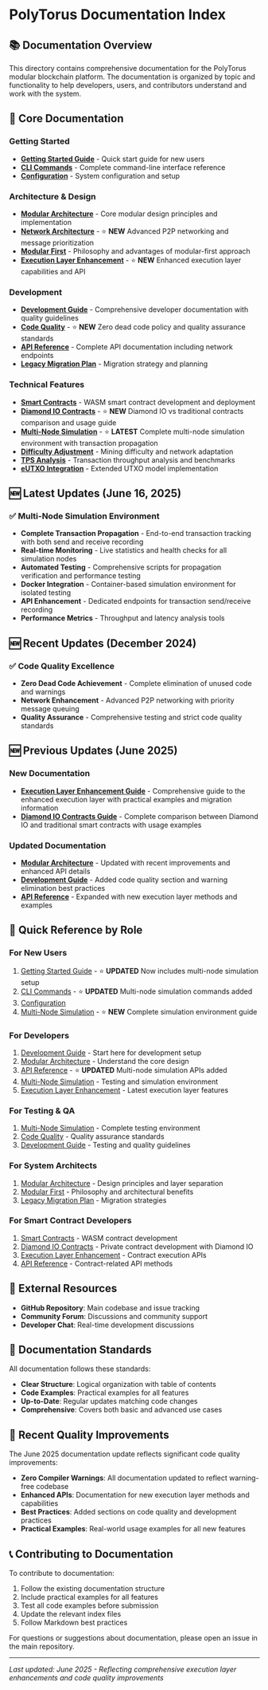 # PolyTorus Documentation Index

## 📚 Documentation Overview

This directory contains comprehensive documentation for the PolyTorus modular blockchain platform. The documentation is organized by topic and functionality to help developers, users, and contributors understand and work with the system.

## 📖 Core Documentation

### Getting Started
- **[Getting Started Guide](GETTING_STARTED.md)** - Quick start guide for new users
- **[CLI Commands](CLI_COMMANDS.md)** - Complete command-line interface reference
- **[Configuration](CONFIGURATION.md)** - System configuration and setup

### Architecture & Design
- **[Modular Architecture](MODULAR_ARCHITECTURE.md)** - Core modular design principles and implementation
- **[Network Architecture](NETWORK_ARCHITECTURE.md)** - ⭐ **NEW** Advanced P2P networking and message prioritization
- **[Modular First](MODULAR_FIRST.md)** - Philosophy and advantages of modular-first approach
- **[Execution Layer Enhancement](EXECUTION_LAYER_ENHANCEMENT.md)** - ⭐ **NEW** Enhanced execution layer capabilities and API

### Development
- **[Development Guide](DEVELOPMENT.md)** - Comprehensive developer documentation with quality guidelines
- **[Code Quality](CODE_QUALITY.md)** - ⭐ **NEW** Zero dead code policy and quality assurance standards
- **[API Reference](API_REFERENCE.md)** - Complete API documentation including network endpoints
- **[Legacy Migration Plan](LEGACY_MIGRATION_PLAN.md)** - Migration strategy and planning

### Technical Features
- **[Smart Contracts](SMART_CONTRACTS.md)** - WASM smart contract development and deployment
- **[Diamond IO Contracts](DIAMOND_IO_CONTRACTS.md)** - ⭐ **NEW** Diamond IO vs traditional contracts comparison and usage guide
- **[Multi-Node Simulation](MULTI_NODE_SIMULATION.md)** - ⭐ **LATEST** Complete multi-node simulation environment with transaction propagation
- **[Difficulty Adjustment](DIFFICULTY_ADJUSTMENT.md)** - Mining difficulty and network adaptation
- **[TPS Analysis](TPS_IMPLEMENTATION_SUMMARY.md)** - Transaction throughput analysis and benchmarks
- **[eUTXO Integration](EUTXO_INTEGRATION.md)** - Extended UTXO model implementation

## 🆕 Latest Updates (June 16, 2025)

### ✅ Multi-Node Simulation Environment
- **Complete Transaction Propagation** - End-to-end transaction tracking with both send and receive recording
- **Real-time Monitoring** - Live statistics and health checks for all simulation nodes
- **Automated Testing** - Comprehensive scripts for propagation verification and performance testing
- **Docker Integration** - Container-based simulation environment for isolated testing
- **API Enhancement** - Dedicated endpoints for transaction send/receive recording
- **Performance Metrics** - Throughput and latency analysis tools

## 🆕 Recent Updates (December 2024)

### ✅ Code Quality Excellence
- **Zero Dead Code Achievement** - Complete elimination of unused code and warnings
- **Network Enhancement** - Advanced P2P networking with priority message queuing
- **Quality Assurance** - Comprehensive testing and strict code quality standards

## 🆕 Previous Updates (June 2025)

### New Documentation
- **[Execution Layer Enhancement Guide](EXECUTION_LAYER_ENHANCEMENT.md)** - Comprehensive guide to the enhanced execution layer with practical examples and migration information
- **[Diamond IO Contracts Guide](DIAMOND_IO_CONTRACTS.md)** - Complete comparison between Diamond IO and traditional smart contracts with usage examples

### Updated Documentation
- **[Modular Architecture](MODULAR_ARCHITECTURE.md)** - Updated with recent improvements and enhanced API details
- **[Development Guide](DEVELOPMENT.md)** - Added code quality section and warning elimination best practices
- **[API Reference](API_REFERENCE.md)** - Expanded with new execution layer methods and examples

## 🎯 Quick Reference by Role

### For New Users
1. [Getting Started Guide](GETTING_STARTED.md) - ⭐ **UPDATED** Now includes multi-node simulation setup
2. [CLI Commands](CLI_COMMANDS.md) - ⭐ **UPDATED** Multi-node simulation commands added
3. [Configuration](CONFIGURATION.md)
4. [Multi-Node Simulation](MULTI_NODE_SIMULATION.md) - ⭐ **NEW** Complete simulation environment guide

### For Developers
1. [Development Guide](DEVELOPMENT.md) - Start here for development setup
2. [Modular Architecture](MODULAR_ARCHITECTURE.md) - Understand the core design
3. [API Reference](API_REFERENCE.md) - ⭐ **UPDATED** Multi-node simulation APIs added
4. [Multi-Node Simulation](MULTI_NODE_SIMULATION.md) - Testing and simulation environment
5. [Execution Layer Enhancement](EXECUTION_LAYER_ENHANCEMENT.md) - Latest execution layer features

### For Testing & QA
1. [Multi-Node Simulation](MULTI_NODE_SIMULATION.md) - Complete testing environment
2. [Code Quality](CODE_QUALITY.md) - Quality assurance standards
3. [Development Guide](DEVELOPMENT.md) - Testing and quality guidelines

### For System Architects
1. [Modular Architecture](MODULAR_ARCHITECTURE.md) - Design principles and layer separation
2. [Modular First](MODULAR_FIRST.md) - Philosophy and architectural benefits
3. [Legacy Migration Plan](LEGACY_MIGRATION_PLAN.md) - Migration strategies

### For Smart Contract Developers
1. [Smart Contracts](SMART_CONTRACTS.md) - WASM contract development
2. [Diamond IO Contracts](DIAMOND_IO_CONTRACTS.md) - Private contract development with Diamond IO
3. [Execution Layer Enhancement](EXECUTION_LAYER_ENHANCEMENT.md) - Contract execution APIs
4. [API Reference](API_REFERENCE.md) - Contract-related API methods

## 🔗 External Resources

- **GitHub Repository**: Main codebase and issue tracking
- **Community Forum**: Discussions and community support
- **Developer Chat**: Real-time development discussions

## 📝 Documentation Standards

All documentation follows these standards:
- **Clear Structure**: Logical organization with table of contents
- **Code Examples**: Practical examples for all features
- **Up-to-Date**: Regular updates matching code changes
- **Comprehensive**: Covers both basic and advanced use cases

## 🚀 Recent Quality Improvements

The June 2025 documentation update reflects significant code quality improvements:

- **Zero Compiler Warnings**: All documentation updated to reflect warning-free codebase
- **Enhanced APIs**: Documentation for new execution layer methods and capabilities
- **Best Practices**: Added sections on code quality and development practices
- **Practical Examples**: Real-world usage examples for all new features

## 📞 Contributing to Documentation

To contribute to documentation:
1. Follow the existing documentation structure
2. Include practical examples for all features
3. Test all code examples before submission
4. Update the relevant index files
5. Follow Markdown best practices

For questions or suggestions about documentation, please open an issue in the main repository.

---

*Last updated: June 2025 - Reflecting comprehensive execution layer enhancements and code quality improvements*
